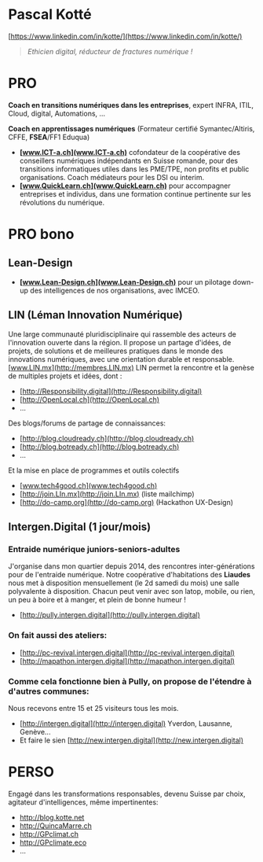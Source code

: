# Pascal Kotté #
[https://www.linkedin.com/in/kotte/](https://www.linkedin.com/in/kotte/)


> *Ethicien digital, réducteur de fractures numérique !*

# PRO #
**Coach en transitions numériques dans les entreprises**, expert INFRA, ITIL, Cloud, digital, Automations, ...

**Coach en apprentissages numériques** (Formateur certifié Symantec/Altiris, CFFE, **FSEA**/FF1 Eduqua)


* **[www.ICT-a.ch](www.ICT-a.ch)** cofondateur de la coopérative des conseillers numériques indépendants en Suisse romande, pour des transitions informatiques utiles dans les PME/TPE, non profits et public organisations. Coach médiateurs pour les DSI ou interim.
* **[www.QuickLearn.ch](www.QuickLearn.ch)** pour accompagner entreprises et individus, dans une formation continue pertinente sur les révolutions du numérique.

# PRO bono #
## Lean-Design ##
* **[www.Lean-Design.ch](www.Lean-Design.ch)** pour un pilotage down-up des intelligences de nos organisations, avec IMCEO.

## LIN (Léman Innovation Numérique) ##
Une large communauté pluridisciplinaire qui rassemble des acteurs de l'innovation ouverte dans la région. Il propose un partage d'idées, de projets, de solutions et de meilleures pratiques dans le monde des innovations numériques, avec une orientation durable et responsable. [www.LIN.mx](http://membres.LIN.mx)
LIN permet la rencontre et la genèse de multiples projets et idées, dont :

* [http://Responsibility.digital](http://Responsibility.digital)
* [http://OpenLocal.ch](http://OpenLocal.ch)
* ...

Des blogs/forums de partage de connaissances:

* [http://blog.cloudready.ch](http://blog.cloudready.ch)
* [http://blog.botready.ch](http://blog.botready.ch)
* ...

Et la mise en place de programmes et outils colectifs

* [www.tech4good.ch](www.tech4good.ch)
* [http://join.LIn.mx](http://join.LIn.mx) (liste mailchimp)
* [http://do-camp.org](http://do-camp.org) (Hackathon UX-Design)

## Intergen.Digital (1 jour/mois) ##
### Entraide numérique juniors-seniors-adultes
J'organise dans mon quartier depuis 2014, des rencontres inter-générations pour de l'entraide numérique. Notre coopérative d'habitations des **Liaudes** nous met à disposition mensuellement (le 2d samedi du mois) une salle polyvalente à disposition. Chacun peut venir avec son latop, mobile, ou rien, un peu à boire et à manger, et plein de bonne humeur !

* [http://pully.intergen.digital](http://pully.intergen.digital)
### On fait aussi des ateliers:
* [http://pc-revival.intergen.digital](http://pc-revival.intergen.digital)
* [http://mapathon.intergen.digital](http://mapathon.intergen.digital)

### Comme cela fonctionne bien à Pully, on propose de l'étendre à d'autres communes: 
Nous recevons entre 15 et 25 visiteurs tous les mois.

* [http://intergen.digital](http://intergen.digital) Yverdon, Lausanne, Genève...
* Et faire le sien [http://new.intergen.digital](http://new.intergen.digital)

# PERSO #
Engagé dans les transformations responsables, devenu Suisse par choix, agitateur d'intelligences, même impertinentes:

* http://blog.kotte.net
* http://QuincaMarre.ch
* http://GPclimat.ch
* http://GPclimate.eco
* ...
